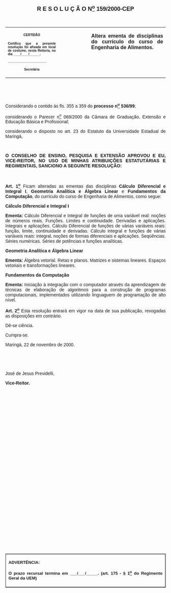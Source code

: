 <BODY LINK="#0000ff" VLINK="#800080">

<B><FONT FACE="Arial" SIZE=4><P ALIGN="CENTER">R E S O L U &Ccedil; &Atilde; O N<U><SUP>o</U></SUP> 159/2000-CEP</P>
</B></FONT><FONT FACE="Arial"><P ALIGN="JUSTIFY">&nbsp;</P></FONT>
<TABLE CELLSPACING=0 BORDER=0 CELLPADDING=7 WIDTH=593>
<TR><TD WIDTH="33%" VALIGN="TOP">
<P ALIGN="CENTER"><B><FONT FACE="Arial" SIZE=1>CERTID&Atilde;O</P>
<P ALIGN="JUSTIFY">Certifico que a presente resolu&ccedil;&atilde;o foi afixada em local de costume, nesta Reitoria, no dia ____/____/______.</P>
<P ALIGN="JUSTIFY">______________________</P>
<P ALIGN="CENTER">Secret&aacute;ria</B></FONT></TD>
<TD WIDTH="19%" VALIGN="TOP">
<P>&nbsp;</TD>
<TD WIDTH="48%" VALIGN="TOP">
<B><FONT FACE="Arial"><P ALIGN="JUSTIFY">Altera ementa de disciplinas do curr&iacute;culo do curso de Engenharia de Alimentos.</B></FONT></TD>
</TR>
</TABLE>

<FONT FACE="Arial"><P ALIGN="JUSTIFY">&nbsp;</P>
<P ALIGN="JUSTIFY">&nbsp;</P>
<P ALIGN="JUSTIFY">&#9;Considerando o contido &agrave;s fls. 355 a 359 do <B>processo n<U><SUP>o</U></SUP> 536/99</B>;</P>
<P ALIGN="JUSTIFY">&#9;considerando o Parecer n<U><SUP>o</U></SUP> 068/2000 da C&acirc;mara de Gradua&ccedil;&atilde;o, Extens&atilde;o e Educa&ccedil;&atilde;o B&aacute;sica e Profissional;</P>
<P ALIGN="JUSTIFY">&#9;considerando o disposto no art. 23 do Estatuto da Universidade Estadual de Maring&aacute;,</P>
<P ALIGN="JUSTIFY">&nbsp;</P>
<B><P ALIGN="JUSTIFY">O CONSELHO DE ENSINO, PESQUISA E EXTENS&Atilde;O APROVOU E EU, VICE-REITOR, NO USO DE MINHAS ATRIBUI&Ccedil;&Otilde;ES ESTATUT&Aacute;RIAS E REGIMENTAIS, SANCIONO A SEGUINTE RESOLU&Ccedil;&Atilde;O:</P>
</B><P ALIGN="JUSTIFY">&nbsp;</P>
<P ALIGN="JUSTIFY">&#9;<B>Art. 1<U><SUP>o</B></U></SUP> Ficam alteradas as ementas das disciplinas <B>C&aacute;lculo Diferencial e Integral I</B>, <B>Geometria Anal&iacute;tica e &Aacute;lgebra Linear </B>e <B>Fundamentos da Computa&ccedil;&atilde;o</B>, do curr&iacute;culo do curso de Engenharia de Alimentos, como segue:</P>
<P ALIGN="JUSTIFY">&#9;<B>C&aacute;lculo Diferencial e Integral I</P>
<P ALIGN="JUSTIFY">&#9;Ementa:</B> C&aacute;lculo Diferencial e Integral de fun&ccedil;&otilde;es de uma vari&aacute;vel real: no&ccedil;&otilde;es de n&uacute;meros reais. Fun&ccedil;&otilde;es. Limites e continuidade. Derivadas e aplica&ccedil;&otilde;es. Integrais e aplica&ccedil;&otilde;es. C&aacute;lculo Diferencial de fun&ccedil;&otilde;es de v&aacute;rias vari&aacute;veis reais: fun&ccedil;&atilde;o, limite, continuidade e derivadas. C&aacute;lculo integral e fun&ccedil;&otilde;es de v&aacute;rias vari&aacute;veis reais: integral, no&ccedil;&otilde;es de formas diferenciais e aplica&ccedil;&otilde;es. Seq&uuml;&ecirc;ncias. S&eacute;ries num&eacute;ricas. S&eacute;ries de pot&ecirc;ncias e fun&ccedil;&otilde;es anal&iacute;ticas.</P>
<P ALIGN="JUSTIFY">&#9;<B>Geometria Anal&iacute;tica e &Aacute;lgebra Linear</P>
<P ALIGN="JUSTIFY">&#9;Ementa:</B> &Aacute;lgebra vetorial. Retas e planos. Matrizes e sistemas lineares. Espa&ccedil;os vetoriais e transforma&ccedil;&otilde;es lineares.</P>
<P ALIGN="JUSTIFY">&#9;<B>Fundamentos da Computa&ccedil;&atilde;o</P>
<P ALIGN="JUSTIFY">&#9;Ementa:</B> Inicia&ccedil;&atilde;o &agrave; integra&ccedil;&atilde;o com o computador atrav&eacute;s da aprendizagem de t&eacute;cnicas de elabora&ccedil;&atilde;o de algoritmos para a constru&ccedil;&atilde;o de programas computacionais, implementados utilizando linguaguem de programa&ccedil;&atilde;o de alto n&iacute;vel.</P>
<B><P ALIGN="JUSTIFY">Art. 2<U><SUP>o</B></U></SUP> Esta resolu&ccedil;&atilde;o entrar&aacute; em vigor na data de sua publica&ccedil;&atilde;o, revogadas as disposi&ccedil;&otilde;es em contr&aacute;rio.</P>
<P ALIGN="JUSTIFY">&#9;D&ecirc;-se ci&ecirc;ncia.</P>
<P ALIGN="JUSTIFY">&#9;Cumpra-se.</P>
<P ALIGN="JUSTIFY">Maring&aacute;, 22 de novembro de 2000.</P>
<P ALIGN="JUSTIFY">&nbsp;</P>
<P ALIGN="JUSTIFY">&nbsp;</P>
<P ALIGN="JUSTIFY">Jos&eacute; de Jesus Previdelli,</P>
<B><P ALIGN="JUSTIFY">Vice-Reitor.</P>
</B><P ALIGN="JUSTIFY">&nbsp;</P>
<P ALIGN="JUSTIFY">&nbsp;</P>
<P ALIGN="JUSTIFY">&nbsp;</P>
<P ALIGN="JUSTIFY">&nbsp;</P>
<P ALIGN="JUSTIFY">&nbsp;</P>
<P ALIGN="JUSTIFY">&nbsp;</P>
<P ALIGN="JUSTIFY">&nbsp;</P>
<P ALIGN="JUSTIFY">&nbsp;</P>
<P ALIGN="JUSTIFY">&nbsp;</P>
<P ALIGN="JUSTIFY">&nbsp;</P>
<P ALIGN="JUSTIFY">&nbsp;</P>
<P ALIGN="JUSTIFY">&nbsp;</P>
<P ALIGN="JUSTIFY">&nbsp;</P>
<P ALIGN="JUSTIFY">&nbsp;</P>
<P ALIGN="JUSTIFY">&nbsp;</P>
<P ALIGN="JUSTIFY">&nbsp;</P>
<P ALIGN="JUSTIFY">&nbsp;</P></FONT>
<TABLE BORDER CELLSPACING=1 CELLPADDING=4 WIDTH=212>
<TR><TD VALIGN="TOP">
<P ALIGN="JUSTIFY"><B><FONT FACE="Arial" SIZE=2>ADVERT&Ecirc;NCIA:</P>
<P ALIGN="JUSTIFY">O prazo recursal termina em ___/___/_____. (art. 175 - § 1<U><SUP>o</U></SUP> do Regimento Geral da UEM)</B></FONT></TD>
</TR>
</TABLE>

</BODY>

